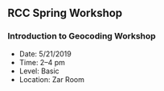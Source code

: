 ## RCC Spring Workshop
### Introduction to Geocoding Workshop
- Date: 5/21/2019
- Time: 2–4 pm
- Level: Basic
- Location: Zar Room
